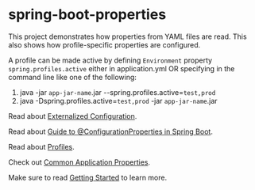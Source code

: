 # spring-boot-properties
This project demonstrates how properties from YAML files are read. This also shows how profile-specific properties are configured.

A profile can be made active by defining `Environment` property `spring.profiles.active` either in application.yml OR specifying in the command line like one of the following:
1. java -jar `app-jar-name`.jar --spring.profiles.active=`test,prod`
2. java -Dspring.profiles.active=`test,prod` -jar `app-jar-name`.jar

Read about [Externalized Configuration](https://docs.spring.io/spring-boot/docs/current/reference/html/spring-boot-features.html#boot-features-external-config).

Read about [Guide to @ConfigurationProperties in Spring Boot](https://www.baeldung.com/configuration-properties-in-spring-boot).

Read about [Profiles](https://docs.spring.io/spring-boot/docs/current/reference/html/spring-boot-features.html#boot-features-profiles).

Check out [Common Application Properties](https://docs.spring.io/spring-boot/docs/current/reference/html/appendix-application-properties.html).

Make sure to read [Getting Started](https://github.com/echosiddiqui/spring-boot-properties/blob/master/HELP.md) to learn more.
